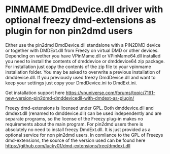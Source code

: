 # PINMAME DmdDevice.dll driver with optional freezy dmd-extensions as plugin for non pin2dmd users

Either use the pin2dmd DmdDevice.dll standalone with a PIN2DMD device or together with DMDExt.dll from Freezy on virtual DMD or other devices. 
Depending on wether you have VPinMame.dll or VPinMame64.dll installed you need to install the contents of dmddevice or dmddevice64 zip package.
For installation just copy the contents of the zip file to your vpinmame installation folder. You may be asked to overwrite a previous installation of dmddevice.dll.
If you previously used freezy DmdDevice.dll and want to keep your settings just copy your DmdDevice.ini to DmdExt.ini.

Get installation support here 
https://vpuniverse.com/forums/topic/7191-new-version-pin2dmd-dmddevicedll-with-dmdext-as-plugin/

Freezy dmd-extensions is licensed under GPL. Both dmddevice.dll and dmdext.dll (renamed to dmddevice.dll) can be used independently 
and are separate programs, so the license of the Freezy plug-in makes no requirements about the main program.
For pin2dmd users there is absolutely no need to install freezy DmdExt.dll. It is just provided as a optional service for non pin2dmd users.
In comliance to the GPL of Freezys dmd-extensions, the source of the version used can be found here 
https://github.com/lucky01/dmd-extensions/tree/dmdext.dll



